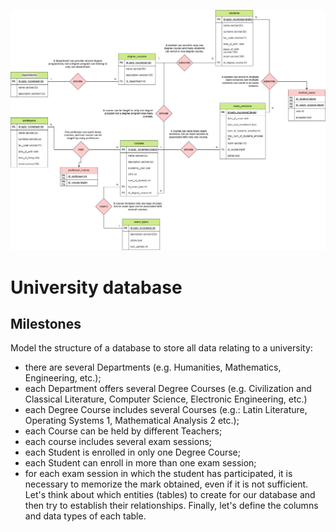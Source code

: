 ![E/R scheme](./db_university.png)

# University database

## Milestones

Model the structure of a database to store all data relating to a university:
- there are several Departments (e.g. Humanities, Mathematics, Engineering, etc.);
- each Department offers several Degree Courses (e.g. Civilization and Classical Literature, Computer Science, Electronic Engineering, etc.)
- each Degree Course includes several Courses (e.g.: Latin Literature, Operating Systems 1, Mathematical Analysis 2 etc.);
- each Course can be held by different Teachers;
- each course includes several exam sessions;
- each Student is enrolled in only one Degree Course;
- each Student can enroll in more than one exam session;
- for each exam session in which the student has participated, it is necessary to memorize the mark obtained, even if it is not sufficient.
Let's think about which entities (tables) to create for our database and then try to establish their relationships. Finally, let's define the columns and data types of each table.